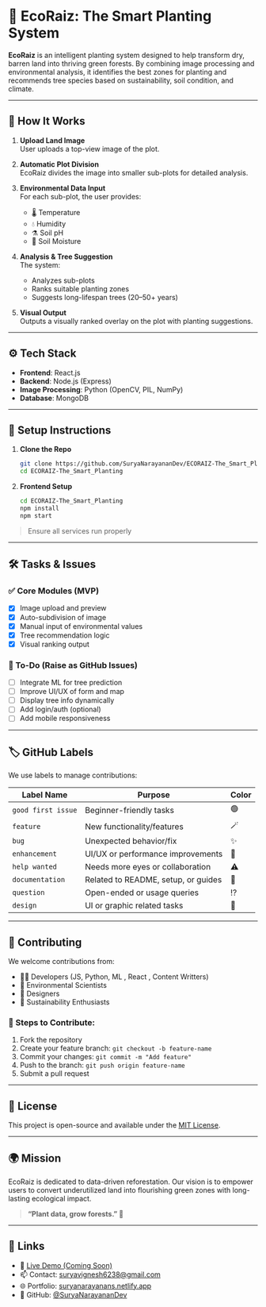 
# 🌿 EcoRaiz: The Smart Planting System

**EcoRaiz** is an intelligent planting system designed to help transform dry, barren land into thriving green forests. By combining image processing and environmental analysis, it identifies the best zones for planting and recommends tree species based on sustainability, soil condition, and climate.

---

## 📸 How It Works

1. **Upload Land Image**  
   User uploads a top-view image of the plot.

2. **Automatic Plot Division**  
   EcoRaiz divides the image into smaller sub-plots for detailed analysis.

3. **Environmental Data Input**  
   For each sub-plot, the user provides:
   - 🌡️ Temperature  
   - 💧 Humidity  
   - ⚗️ Soil pH  
   - 🌱 Soil Moisture  

4. **Analysis & Tree Suggestion**  
   The system:
   - Analyzes sub-plots
   - Ranks suitable planting zones
   - Suggests long-lifespan trees (20–50+ years)

5. **Visual Output**  
   Outputs a visually ranked overlay on the plot with planting suggestions.

---

## ⚙️ Tech Stack

- **Frontend**: React.js
- **Backend**: Node.js (Express)
- **Image Processing**: Python (OpenCV, PIL, NumPy)
- **Database**: MongoDB

---

## 🚀 Setup Instructions

1. **Clone the Repo**
   ```bash
   git clone https://github.com/SuryaNarayananDev/ECORAIZ-The_Smart_Planting.git
   cd ECORAIZ-The_Smart_Planting
   ```

2. **Frontend Setup**
   ```bash
   cd ECORAIZ-The_Smart_Planting
   npm install
   npm start
   ```


> Ensure all services run properly

---

## 🛠️ Tasks & Issues

### ✅ Core Modules (MVP)
- [x] Image upload and preview
- [x] Auto-subdivision of image
- [x] Manual input of environmental values
- [x] Tree recommendation logic
- [x] Visual ranking output

### 📌 To-Do (Raise as GitHub Issues)
- [ ] Integrate ML for tree prediction
- [ ] Improve UI/UX of form and map
- [ ] Display tree info dynamically
- [ ] Add login/auth (optional)
- [ ] Add mobile responsiveness

---

## 🏷 GitHub Labels

We use labels to manage contributions:

| Label Name           | Purpose                                | Color     |
|----------------------|------------------------------------------|----|
| `good first issue`   | Beginner-friendly tasks                 | 🟢 |
| `feature`            | New functionality/features              |  🪄  |
| `bug`                | Unexpected behavior/fix                 |  ✨  |
| `enhancement`        | UI/UX or performance improvements       | 🧿 |
| `help wanted`        | Needs more eyes or collaboration        | ⚠️   |
| `documentation`      | Related to README, setup, or guides     |  📝  |
| `question`           | Open-ended or usage queries             |  ⁉️  |
| `design`             | UI or graphic related tasks             |  🎨  |

---

## 🤝 Contributing

We welcome contributions from:

- 👨‍💻 Developers (JS, Python, ML , React , Content Writters)
- 🧪 Environmental Scientists
- 🎨 Designers
- 🌱 Sustainability Enthusiasts

### 📌 Steps to Contribute:
1. Fork the repository
2. Create your feature branch: `git checkout -b feature-name`
3. Commit your changes: `git commit -m "Add feature"`
4. Push to the branch: `git push origin feature-name`
5. Submit a pull request

---

## 📄 License

This project is open-source and available under the [MIT License](LICENSE).

---

## 🌍 Mission

EcoRaiz is dedicated to data-driven reforestation. Our vision is to empower users to convert underutilized land into flourishing green zones with long-lasting ecological impact.

> **“Plant data, grow forests.” 🌱**

---

## 🔗 Links

- 🔗 [Live Demo (Coming Soon)](#)
- 📫 Contact: suryavignesh6238@gmail.com
- 🌐 Portfolio: [suryanarayanans.netlify.app](https://suryanarayanans.netlify.app)
- 🐙 GitHub: [@SuryaNarayananDev](https://github.com/SuryaNarayananDev)
